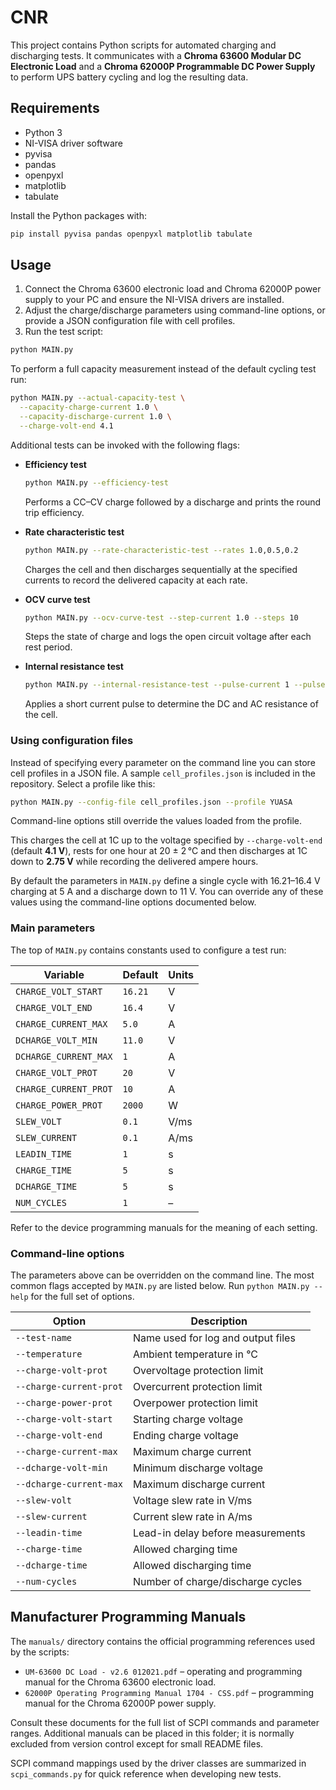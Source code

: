 # CNR

This project contains Python scripts for automated charging and discharging tests.
It communicates with a **Chroma 63600 Modular DC Electronic Load** and a
**Chroma 62000P Programmable DC Power Supply** to perform UPS battery cycling and
log the resulting data.

## Requirements

- Python 3
- NI-VISA driver software
- pyvisa
- pandas
- openpyxl
- matplotlib
- tabulate

Install the Python packages with:

```bash
pip install pyvisa pandas openpyxl matplotlib tabulate
```

## Usage

1. Connect the Chroma 63600 electronic load and Chroma 62000P power supply to
   your PC and ensure the NI-VISA drivers are installed.
2. Adjust the charge/discharge parameters using command-line options, or
   provide a JSON configuration file with cell profiles.
3. Run the test script:

```bash
python MAIN.py
```

To perform a full capacity measurement instead of the default cycling test run:

```bash
python MAIN.py --actual-capacity-test \
  --capacity-charge-current 1.0 \
  --capacity-discharge-current 1.0 \
  --charge-volt-end 4.1
```

Additional tests can be invoked with the following flags:

- **Efficiency test**

  ```bash
  python MAIN.py --efficiency-test
  ```

  Performs a CC–CV charge followed by a discharge and prints the round
  trip efficiency.

- **Rate characteristic test**

  ```bash
  python MAIN.py --rate-characteristic-test --rates 1.0,0.5,0.2
  ```

  Charges the cell and then discharges sequentially at the specified currents
  to record the delivered capacity at each rate.

- **OCV curve test**

  ```bash
  python MAIN.py --ocv-curve-test --step-current 1.0 --steps 10
  ```

  Steps the state of charge and logs the open circuit voltage after each rest
  period.

- **Internal resistance test**

  ```bash
  python MAIN.py --internal-resistance-test --pulse-current 1 --pulse-duration 1
  ```

  Applies a short current pulse to determine the DC and AC resistance of the
  cell.

### Using configuration files

Instead of specifying every parameter on the command line you can store
cell profiles in a JSON file. A sample `cell_profiles.json` is included in
the repository. Select a profile like this:

```bash
python MAIN.py --config-file cell_profiles.json --profile YUASA
```

Command-line options still override the values loaded from the profile.

This charges the cell at 1C up to the voltage specified by
`--charge-volt-end` (default **4.1&nbsp;V**), rests for one hour at
20&nbsp;±&nbsp;2 °C and then discharges at 1C down to **2.75&nbsp;V** while
recording the delivered ampere hours.

By default the parameters in `MAIN.py` define a single cycle with
16.21&ndash;16.4&nbsp;V charging at 5&nbsp;A and a discharge down to 11&nbsp;V.
You can override any of these values using the command-line options
documented below.

### Main parameters

The top of `MAIN.py` contains constants used to configure a test run:

| Variable | Default | Units |
| --- | --- | --- |
| `CHARGE_VOLT_START` | `16.21` | V |
| `CHARGE_VOLT_END` | `16.4` | V |
| `CHARGE_CURRENT_MAX` | `5.0` | A |
| `DCHARGE_VOLT_MIN` | `11.0` | V |
| `DCHARGE_CURRENT_MAX` | `1` | A |
| `CHARGE_VOLT_PROT` | `20` | V |
| `CHARGE_CURRENT_PROT` | `10` | A |
| `CHARGE_POWER_PROT` | `2000` | W |
| `SLEW_VOLT` | `0.1` | V/ms |
| `SLEW_CURRENT` | `0.1` | A/ms |
| `LEADIN_TIME` | `1` | s |
| `CHARGE_TIME` | `5` | s |
| `DCHARGE_TIME` | `5` | s |
| `NUM_CYCLES` | `1` | &ndash; |

Refer to the device programming manuals for the meaning of each setting.

### Command-line options

The parameters above can be overridden on the command line. The most
common flags accepted by `MAIN.py` are listed below. Run
`python MAIN.py --help` for the full set of options.

| Option | Description |
| --- | --- |
| `--test-name` | Name used for log and output files |
| `--temperature` | Ambient temperature in °C |
| `--charge-volt-prot` | Overvoltage protection limit |
| `--charge-current-prot` | Overcurrent protection limit |
| `--charge-power-prot` | Overpower protection limit |
| `--charge-volt-start` | Starting charge voltage |
| `--charge-volt-end` | Ending charge voltage |
| `--charge-current-max` | Maximum charge current |
| `--dcharge-volt-min` | Minimum discharge voltage |
| `--dcharge-current-max` | Maximum discharge current |
| `--slew-volt` | Voltage slew rate in V/ms |
| `--slew-current` | Current slew rate in A/ms |
| `--leadin-time` | Lead-in delay before measurements |
| `--charge-time` | Allowed charging time |
| `--dcharge-time` | Allowed discharging time |
| `--num-cycles` | Number of charge/discharge cycles |


## Manufacturer Programming Manuals

The `manuals/` directory contains the official programming references used by
the scripts:

- `UM-63600 DC Load - v2.6 012021.pdf` – operating and programming manual for
  the Chroma 63600 electronic load.
- `62000P Operating Programming Manual 1704 - CSS.pdf` – programming manual for
  the Chroma 62000P power supply.

Consult these documents for the full list of SCPI commands and parameter ranges.
Additional manuals can be placed in this folder; it is normally excluded from
version control except for small README files.

SCPI command mappings used by the driver classes are summarized in
`scpi_commands.py` for quick reference when developing new tests.

